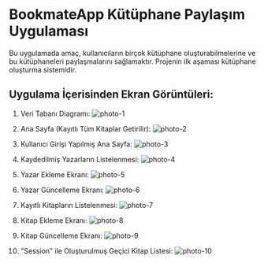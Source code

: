 # BookmateApp Kütüphane Paylaşım Uygulaması

Bu uygulamada amaç, kullanıcıların birçok kütüphane oluşturabilmelerine ve bu kütüphaneleri paylaşmalarını sağlamaktır. Projenin ilk aşaması kütüphane oluşturma sistemidir. 

## Uygulama İçerisinden Ekran Görüntüleri:

1. Veri Tabanı Diagramı:
   ![photo-1](https://i.hizliresim.com/qxkmoky.png)

2. Ana Sayfa (Kayıtlı Tüm Kitaplar Getirilir):
   ![photo-2](https://www.hizliresim.com/4kuzz6h)

3. Kullanıcı Girişi Yapılmış Ana Sayfa:
   ![photo-3](https://www.hizliresim.com/n9giam1)

4. Kaydedilmiş Yazarların Listelenmesi:
   ![photo-4](https://www.hizliresim.com/dutv8yv)

5. Yazar Ekleme Ekranı:
   ![photo-5](https://www.hizliresim.com/hdza085)

6. Yazar Güncelleme Ekranı:
   ![photo-6](https://www.hizliresim.com/564ay7f)

7. Kayıtlı Kitapların Listelenmesi:
   ![photo-7](https://www.hizliresim.com/io6rvfr)

8. Kitap Ekleme Ekranı:
   ![photo-8](https://imgyukle.com/i/rHm348)

9. Kitap Güncelleme Ekranı:
   ![photo-9](https://www.hizliresim.com/shduk2h)

10. "Session" ile Oluşturulmuş Geçici Kitap Listesi:
    ![photo-10](https://www.hizliresim.com/4s5e0l7)